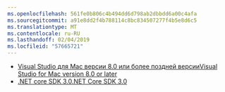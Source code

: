 ```yaml
---
ms.openlocfilehash: 561fe0b806c4b494dd6d798ab2dbbdd6a00c4afa
ms.sourcegitcommit: a91e8dd2f4b788114c8bc834507277f4b5e8d6c5
ms.translationtype: MT
ms.contentlocale: ru-RU
ms.lasthandoff: 02/04/2019
ms.locfileid: "57665721"
---
```

* [<span data-ttu-id="3c861-101">Visual Studio для Mac версии 8.0 или более поздней версии</span><span class="sxs-lookup"><span data-stu-id="3c861-101">Visual Studio for Mac version 8.0 or later</span></span>](https://visualstudio.microsoft.com/vs/mac/)
* [<span data-ttu-id="3c861-102">.NET core SDK 3.0</span><span class="sxs-lookup"><span data-stu-id="3c861-102">.NET Core SDK 3.0</span></span>](https://dotnet.microsoft.com/download/dotnet-core/3.0)
